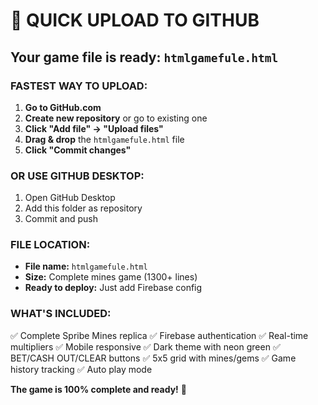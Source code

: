 # 🚀 QUICK UPLOAD TO GITHUB

## Your game file is ready: `htmlgamefule.html`

### FASTEST WAY TO UPLOAD:

1. **Go to GitHub.com** 
2. **Create new repository** or go to existing one
3. **Click "Add file" → "Upload files"**
4. **Drag & drop** the `htmlgamefule.html` file
5. **Click "Commit changes"**

### OR USE GITHUB DESKTOP:
1. Open GitHub Desktop
2. Add this folder as repository  
3. Commit and push

### FILE LOCATION: 
- **File name:** `htmlgamefule.html`
- **Size:** Complete mines game (1300+ lines)
- **Ready to deploy:** Just add Firebase config

### WHAT'S INCLUDED:
✅ Complete Spribe Mines replica
✅ Firebase authentication 
✅ Real-time multipliers
✅ Mobile responsive
✅ Dark theme with neon green
✅ BET/CASH OUT/CLEAR buttons
✅ 5x5 grid with mines/gems
✅ Game history tracking
✅ Auto play mode

**The game is 100% complete and ready!** 🎯